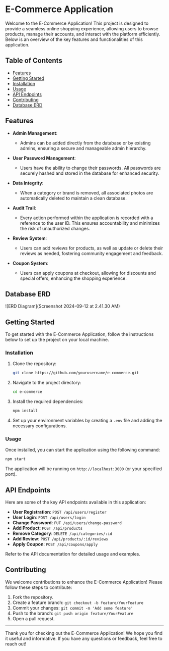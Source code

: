 # E-Commerce Application

Welcome to the E-Commerce Application! This project is designed to provide a seamless online shopping experience, allowing users to browse products, manage their accounts, and interact with the platform efficiently. Below is an overview of the key features and functionalities of this application.

## Table of Contents

- [Features](#features)
- [Getting Started](#getting-started)
- [Installation](#installation)
- [Usage](#usage)
- [API Endpoints](#api-endpoints)
- [Contributing](#contributing)
- [Database ERD](#database-erd)

## Features

- **Admin Management**: 
  - Admins can be added directly from the database or by existing admins, ensuring a secure and manageable admin hierarchy.

- **User Password Management**: 
  - Users have the ability to change their passwords. All passwords are securely hashed and stored in the database for enhanced security.

- **Data Integrity**: 
  - When a category or brand is removed, all associated photos are automatically deleted to maintain a clean database.

- **Audit Trail**: 
  - Every action performed within the application is recorded with a reference to the user ID. This ensures accountability and minimizes the risk of unauthorized changes.

- **Review System**: 
  - Users can add reviews for products, as well as update or delete their reviews as needed, fostering community engagement and feedback.

- **Coupon System**: 
  - Users can apply coupons at checkout, allowing for discounts and special offers, enhancing the shopping experience.

## Database ERD

![ERD Diagram](Screenshot 2024-09-12 at 2.41.30 AM)

## Getting Started

To get started with the E-Commerce Application, follow the instructions below to set up the project on your local machine.

### Installation

1. Clone the repository:
   ```bash
   git clone https://github.com/yourusername/e-commerce.git
   ```
   
2. Navigate to the project directory:
   ```bash
   cd e-commerce
   ```

3. Install the required dependencies:
   ```bash
   npm install
   ```

4. Set up your environment variables by creating a `.env` file and adding the necessary configurations.

### Usage

Once installed, you can start the application using the following command:

```bash
npm start
```

The application will be running on `http://localhost:3000` (or your specified port).

## API Endpoints

Here are some of the key API endpoints available in this application:

- **User Registration**: `POST /api/users/register`
- **User Login**: `POST /api/users/login`
- **Change Password**: `PUT /api/users/change-password`
- **Add Product**: `POST /api/products`
- **Remove Category**: `DELETE /api/categories/:id`
- **Add Review**: `POST /api/products/:id/reviews`
- **Apply Coupon**: `POST /api/coupons/apply`

Refer to the API documentation for detailed usage and examples.

## Contributing

We welcome contributions to enhance the E-Commerce Application! Please follow these steps to contribute:

1. Fork the repository.
2. Create a feature branch: `git checkout -b feature/YourFeature`
3. Commit your changes: `git commit -m 'Add some feature'`
4. Push to the branch: `git push origin feature/YourFeature`
5. Open a pull request.

---

Thank you for checking out the E-Commerce Application! We hope you find it useful and informative. If you have any questions or feedback, feel free to reach out!
```

